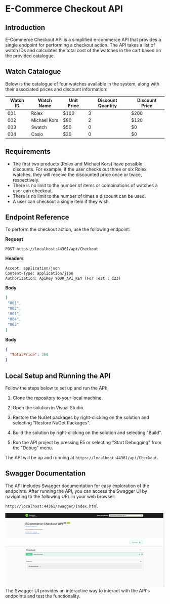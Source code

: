 # E-Commerce Checkout API

## Introduction

E-Commerce Checkout API is a simplified e-commerce API that provides a single endpoint for performing a checkout action. The API takes a list of watch IDs and calculates the total cost of the watches in the cart based on the provided catalogue.

## Watch Catalogue

Below is the catalogue of four watches available in the system, along with their associated prices and discount information:

| Watch ID | Watch Name     | Unit Price | Discount Quantity | Discount Price |
|----------|----------------|------------|-------------------|----------------|
| 001      | Rolex          | $100       | 3                 | $200           |
| 002      | Michael Kors   | $80        | 2                 | $120           |
| 003      | Swatch         | $50        | 0                 | $0             |
| 004      | Casio          | $30        | 0                 | $0             |

## Requirements

- The first two products (Rolex and Michael Kors) have possible discounts. For example, if the user checks out three or six Rolex watches, they will receive the discounted price once or twice, respectively.
- There is no limit to the number of items or combinations of watches a user can checkout.
- There is no limit to the number of times a discount can be used.
- A user can checkout a single item if they wish.

## Endpoint Reference

To perform the checkout action, use the following endpoint:

**Request**

```
POST https://localhost:44361/api/Checkout
```

**Headers**

```
Accept: application/json
Content-Type: application/json
Authorization: ApiKey YOUR_API_KEY (For Test : 123)
```

**Body**

```json
[
 "001",
 "002",
 "001",
 "004",
 "003"
]
```

**Body**

```json
{
  "TotalPrice": 360
}
```

## Local Setup and Running the API

Follow the steps below to set up and run the API:

1. Clone the repository to your local machine.

2. Open the solution in Visual Studio.

3. Restore the NuGet packages by right-clicking on the solution and selecting "Restore NuGet Packages".

4. Build the solution by right-clicking on the solution and selecting "Build".

5. Run the API project by pressing F5 or selecting "Start Debugging" from the "Debug" menu.

The API will be up and running at `https://localhost:44361/api/Checkout`.

## Swagger Documentation

The API includes Swagger documentation for easy exploration of the endpoints. After running the API, you can access the Swagger UI by navigating to the following URL in your web browser:

```
http://localhost:44361/swagger/index.html

```
![User manual](Wiki/Images/UserManual.gif)
The Swagger UI provides an interactive way to interact with the API's endpoints and test the functionality.